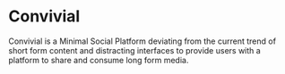 # Convivial
Convivial is a Minimal Social Platform deviating from the current trend of short form content and distracting interfaces to provide users with a platform to  share and consume long form media. 
